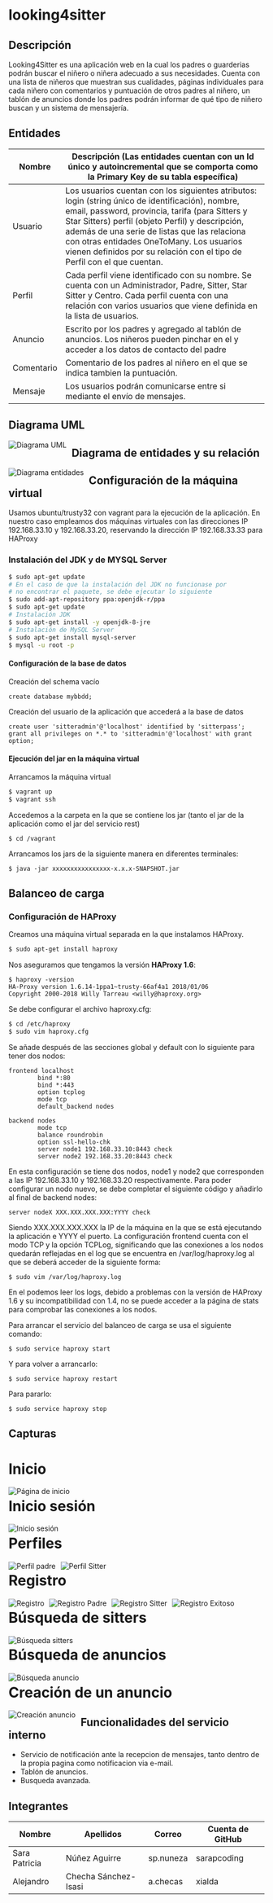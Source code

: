 # looking4sitter

## Descripción
Looking4Sitter es una aplicación web en la cual los padres o guarderias podrán buscar el niñero o niñera adecuado a sus necesidades. Cuenta con una lista de niñeros que muestran sus cualidades, páginas individuales para cada niñero con comentarios y puntuación de otros padres al niñero, un tablón de anuncios donde los padres podrán informar de qué tipo de niñero buscan y un sistema de mensajería.

## Entidades

Nombre | Descripción (Las entidades cuentan con un Id único y autoincremental que se comporta como la Primary Key de su tabla específica)
------- | -------
Usuario | Los usuarios cuentan con los siguientes atributos: login (string único de identificación), nombre, email, password, provincia, tarifa (para Sitters y Star Sitters) perfil (objeto Perfil) y descripción, además de una serie de listas que las relaciona con otras entidades OneToMany. Los usuarios vienen definidos por su relación con el tipo de Perfil con el que cuentan.
Perfil | Cada perfil viene identificado con su nombre. Se cuenta con un Administrador, Padre, Sitter, Star Sitter y Centro. Cada perfil cuenta con una relación con varios usuarios que viene definida en la lista de usuarios.
Anuncio | Escrito por los padres y agregado al tablón de anuncios. Los niñeros pueden pinchar en el y acceder a los datos de contacto del padre
Comentario | Comentario de los padres al niñero en el que se indica tambien la puntuación.
Mensaje | Los usuarios podrán comunicarse entre si mediante el envío de mensajes.

## Diagrama UML
<img src="https://github.com/sarapcoding/looking4sitter/blob/master/capturas/L4S_UML.jpg"
     alt="Diagrama UML"
     style="float: left; margin-right: 10px;" />
## Diagrama de entidades y su relación
<img src="https://github.com/sarapcoding/looking4sitter/blob/master/diagramaer.png"
     alt="Diagrama entidades"
     style="float: left; margin-right: 10px;" />

## Configuración de la máquina virtual
Usamos ubuntu/trusty32 con vagrant para la ejecución de la aplicación. En nuestro caso empleamos dos máquinas virtuales con las direcciones IP 192.168.33.10 y 192.168.33.20, reservando la dirección IP 192.168.33.33 para HAProxy

### Instalación del JDK y de MYSQL Server
```bash
$ sudo apt-get update
# En el caso de que la instalación del JDK no funcionase por
# no encontrar el paquete, se debe ejecutar lo siguiente
$ sudo add-apt-repository ppa:openjdk-r/ppa
$ sudo apt-get update
# Instalación JDK
$ sudo apt-get install -y openjdk-8-jre
# Instalación de MySQL Server
$ sudo apt-get install mysql-server
$ mysql -u root -p
```

#### Configuración de la base de datos
Creación del schema vacío
```mysql
create database mybbdd;
```
Creación del usuario de la aplicación que accederá a la base de datos
```mysql
create user 'sitteradmin'@'localhost' identified by 'sitterpass';
grant all privileges on *.* to 'sitteradmin'@'localhost' with grant option;
```
#### Ejecución del jar en la máquina virtual
Arrancamos la máquina virtual
```bash
$ vagrant up
$ vagrant ssh
```
Accedemos a la carpeta en la que se contiene los jar (tanto el jar de la aplicación como el jar del servicio rest)
```
$ cd /vagrant
```
Arrancamos los jars de la siguiente manera en diferentes terminales:
```
$ java -jar xxxxxxxxxxxxxxxx-x.x.x-SNAPSHOT.jar
```

## Balanceo de carga
### Configuración de HAProxy
Creamos una máquina virtual separada en la que instalamos HAProxy.
```bash
$ sudo apt-get install haproxy
```
Nos aseguramos que tengamos la versión **HAProxy 1.6**:
```
$ haproxy -version
HA-Proxy version 1.6.14-1ppa1~trusty-66af4a1 2018/01/06
Copyright 2000-2018 Willy Tarreau <willy@haproxy.org>
```
Se debe configurar el archivo haproxy.cfg:
```bash
$ cd /etc/haproxy
$ sudo vim haproxy.cfg
```
Se añade después de las secciones global y default con lo siguiente para tener dos nodos:
```
frontend localhost
        bind *:80
        bind *:443
        option tcplog
        mode tcp
        default_backend nodes

backend nodes
        mode tcp
        balance roundrobin
        option ssl-hello-chk
        server node1 192.168.33.10:8443 check
        server node2 192.168.33.20:8443 check
```
En esta configuración se tiene dos nodos, node1 y node2 que corresponden a las IP 192.168.33.10 y 192.168.33.20 respectivamente. Para poder configurar un nodo nuevo, se debe completar el siguiente código y añadirlo al final de backend nodes:
```
server nodeX XXX.XXX.XXX.XXX:YYYY check
```
Siendo XXX.XXX.XXX.XXX la IP de la máquina en la que se está ejecutando la aplicación e YYYY el puerto.
La configuración frontend cuenta con el modo TCP y la opción TCPLog, significando que las conexiones a los nodos quedarán reflejadas en el log que se encuentra en /var/log/haproxy.log al que se deberá acceder de la siguiente forma:
```
$ sudo vim /var/log/haproxy.log
```
En el podemos leer los logs, debido a problemas con la versión de HAProxy 1.6 y su incompatibilidad con 1.4, no se puede acceder a la página de stats para comprobar las conexiones a los nodos.

Para arrancar el servicio del balanceo de carga se usa el siguiente comando:
```
$ sudo service haproxy start
```
Y para volver a arrancarlo:
```
$ sudo service haproxy restart
```
Para pararlo:
```
$ sudo service haproxy stop
```

## Capturas
# Inicio
<img src="https://github.com/sarapcoding/looking4sitter/blob/master/capturas/welcome.PNG"
     alt="Página de inicio"
     style="float: left; margin-right: 10px;" />
     
# Inicio sesión
<img src="https://github.com/sarapcoding/looking4sitter/blob/master/capturas/inicio.PNG"
     alt="Inicio sesión"
     style="float: left; margin-right: 10px;" />
     
# Perfiles
<img src="https://github.com/sarapcoding/looking4sitter/blob/master/capturas/perfilpadre.PNG"
     alt="Perfil padre"
     style="float: left; margin-right: 10px;" />

<img src="https://github.com/sarapcoding/looking4sitter/blob/master/capturas/perfilsitter.PNG"
     alt="Perfil Sitter"
     style="float: left; margin-right: 10px;" />


# Registro
<img src="https://github.com/sarapcoding/looking4sitter/blob/master/capturas/registro1.PNG"
     alt="Registro"
     style="float: left; margin-right: 10px;" />
     
     
 <img src="https://github.com/sarapcoding/looking4sitter/blob/master/capturas/registropadre.PNG"
     alt="Registro Padre"
     style="float: left; margin-right: 10px;" />
     
<img src="https://github.com/sarapcoding/looking4sitter/blob/master/capturas/registrositter.PNG"
     alt="Registro Sitter"
     style="float: left; margin-right: 10px;" />
     
<img src="https://github.com/sarapcoding/looking4sitter/blob/master/capturas/registroexitoso.PNG"
     alt="Registro Exitoso"
     style="float: left; margin-right: 10px;" />



# Búsqueda de sitters
<img src="https://github.com/sarapcoding/looking4sitter/blob/master/capturas/resultadobusqueda.PNG"
     alt="Búsqueda sitters"
     style="float: left; margin-right: 10px;" />

# Búsqueda de anuncios
<img src="https://github.com/sarapcoding/looking4sitter/blob/master/capturas/tablonanuncios.PNG"
     alt="Búsqueda anuncio"
     style="float: left; margin-right: 10px;" />

# Creación de un anuncio
<img src="https://github.com/sarapcoding/looking4sitter/blob/master/capturas/publicaranuncio.PNG"
     alt="Creación anuncio"
     style="float: left; margin-right: 10px;" />


## Funcionalidades del servicio interno
- Servicio de notificación ante la recepcion de mensajes, tanto dentro de la propia pagina como notificacion via e-mail.
- Tablón de anuncios.
- Busqueda avanzada.
## Integrantes

Nombre | Apellidos | Correo | Cuenta de GitHub
------- | ------- | ------- | -------
Sara Patricia | Núñez Aguirre | sp.nuneza | sarapcoding
Alejandro | Checha Sánchez-Isasi | a.checas | xialda
